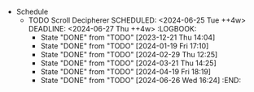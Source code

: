 - Schedule
	- TODO Scroll Decipherer
	  SCHEDULED: <2024-06-25 Tue ++4w>
	  DEADLINE: <2024-06-27 Thu ++4w>
	  :LOGBOOK:
	  * State "DONE" from "TODO" [2023-12-21 Thu 14:04]
	  * State "DONE" from "TODO" [2024-01-19 Fri 17:10]
	  * State "DONE" from "TODO" [2024-02-29 Thu 12:25]
	  * State "DONE" from "TODO" [2024-03-21 Thu 14:25]
	  * State "DONE" from "TODO" [2024-04-19 Fri 18:19]
	  * State "DONE" from "TODO" [2024-06-26 Wed 16:24]
	  :END:
